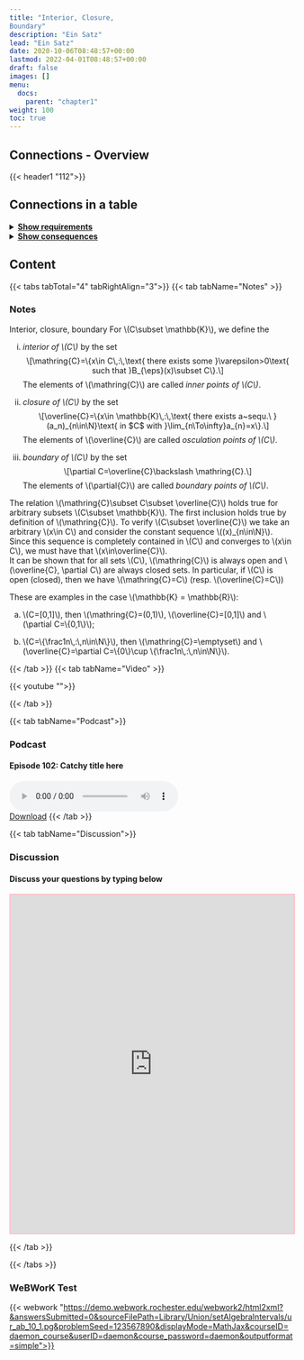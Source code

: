 ```yaml
---
title: "Interior, Closure,
Boundary"
description: "Ein Satz"
lead: "Ein Satz"
date: 2020-10-06T08:48:57+00:00
lastmod: 2022-04-01T08:48:57+00:00
draft: false
images: []
menu:
  docs:
    parent: "chapter1"
weight: 100
toc: true
---
```


## Connections - Overview

{{< header1 "112">}}

## Connections in a table

<details>
<summary><b><u>Show requirements</u></b></summary>
<div class="table-responsive-sm">
<table class="table">
<thead>
  <tr>
    <th scope="col">Concept</th>
    <th scope="col">Content</th>
  </tr>
</thead>
<tbody>

<tr>
<th scope="row"><a href="../../chapter0/001/">Sets</a></th>
<td>Sets are the basic building blocks for a lot of mathematics. In order to rigorously define numbers and doing real analysis, we need to know how to work with sets.</td>
</tr>
        
<tr>
<th scope="row"><a href="../../chapter1/110/">Open, Closed,
Compact sets</a></th>
<td>Ein Satz</td>
</tr>
        
<tr>
<th scope="row"><a href="../../chapter1/111/">Heine-Borel Theorem</a></th>
<td>Ein Satz</td>
</tr>
        
</tbody>
</table>
</div>
</details>

<details>
<summary><b><u>Show consequences</u></b></summary>
<div class="table-responsive-sm">
<table class="table">
<thead>
  <tr>
    <th scope="col">Concept</th>
    <th scope="col">Content</th>
  </tr>
</thead>
<tbody>

</tbody>
</table>
</div>
</details>


## Content

{{< tabs tabTotal="4" tabRightAlign="3">}}
{{< tab tabName="Notes" >}}

### Notes 
<div class="Definition">
<p><span>Interior<span>,</span> closure<span>,</span> boundary</span>
For <span class="math inline">\(C\subset \mathbb{K}\)</span>, we define
the</p>
<ol type="i">
<li><p><em>interior of <span class="math inline">\(C\)</span></em> by
the set <span class="math display">\[\mathring{C}=\{x\in C\,:\,\text{
there exists some }\varepsilon&gt;0\text{ such that }B_{\eps}(x)\subset
C\}.\]</span> The elements of <span
class="math inline">\(\mathring{C}\)</span> are called <em>inner points
of <span class="math inline">\(C\)</span></em>.</p></li>
<li><p><em>closure of <span class="math inline">\(C\)</span></em> by the
set <span class="math display">\[\overline{C}=\{x\in
\mathbb{K}\,:\,\text{ there exists a~sequ.\ }(a_n)_{n\in\N}\text{ in $C$
with }\lim_{n\To\infty}a_{n}=x\}.\]</span> The elements of <span
class="math inline">\(\overline{C}\)</span> are called <em>osculation
points of <span class="math inline">\(C\)</span></em>.</p></li>
<li><p><em>boundary of <span class="math inline">\(C\)</span></em> by
the set <span class="math display">\[\partial C=\overline{C}\backslash
\mathring{C}.\]</span> The elements of <span
class="math inline">\(\partial{C}\)</span> are called <em>boundary
points of <span class="math inline">\(C\)</span></em>.</p></li>
</ol>
</div>
<div class="Remark">
<p>The relation <span class="math inline">\(\mathring{C}\subset C\subset
\overline{C}\)</span> holds true for arbitrary subsets <span
class="math inline">\(C\subset \mathbb{K}\)</span>. The first inclusion
holds true by definition of <span
class="math inline">\(\mathring{C}\)</span>. To verify <span
class="math inline">\(C\subset \overline{C}\)</span> we take an
arbitrary <span class="math inline">\(x\in C\)</span> and consider the
constant sequence <span class="math inline">\((x)_{n\in\N}\)</span>.
Since this sequence is completely contained in <span
class="math inline">\(C\)</span> and converges to <span
class="math inline">\(x\in C\)</span>, we must have that <span
class="math inline">\(x\in\overline{C}\)</span>.<br />
It can be shown that for all sets <span
class="math inline">\(C\)</span>, <span
class="math inline">\(\mathring{C}\)</span> is always open and <span
class="math inline">\(\overline{C}, \partial C\)</span> are always
closed sets. In particular, if <span class="math inline">\(C\)</span> is
open (closed), then we have <span
class="math inline">\(\mathring{C}=C\)</span> (resp. <span
class="math inline">\(\overline{C}=C\)</span>)</p>
</div>
<div class="example">
<p>These are examples in the case <span class="math inline">\(\mathbb{K}
= \mathbb{R}\)</span>:</p>
<ol type="a">
<li><p><span class="math inline">\(C=[0,1]\)</span>, then <span
class="math inline">\(\mathring{C}=(0,1)\)</span>, <span
class="math inline">\(\overline{C}=[0,1]\)</span> and <span
class="math inline">\(\partial C=\{0,1\}\)</span>;</p></li>
<li><p><span class="math inline">\(C=\{\frac1n\,:\,n\in\N\}\)</span>,
then <span class="math inline">\(\mathring{C}=\emptyset\)</span> and
<span class="math inline">\(\overline{C}=\partial C=\{0\}\cup
\{\frac1n\,:\,n\in\N\}\)</span>.</p></li>
</ol>
</div>


{{< /tab >}}
{{< tab tabName="Video" >}}

{{< youtube "">}}

{{< /tab >}}


{{< tab tabName="Podcast">}}
<h3>Podcast</h3>
<h4>Episode 102: Catchy title here</h4>
<audio controls>
  <source src="PODCAST_real" type="audio/wav" />
  Your browser does not support the audio element.
</audio>
<br />
<a href="" class="btn btn-primary btn-lg" download="PODCAST_real"
  >Download</a
>
{{< /tab >}}

{{< tab tabName="Discussion">}}

  <h3>Discussion</h3>
  <h4>Discuss your questions by typing below</h4>

  <iframe
    style="border: 2px solid pink"
    class="embed-responsive-item"
    name="embed_readwrite"
    src="https://pads.rz.tuhh.de/p/"
    width="100%"
    height="600"
  ></iframe>

{{< /tab >}}

{{< /tabs >}}


### WeBWorK Test

{{< webwork "https://demo.webwork.rochester.edu/webwork2/html2xml?&answersSubmitted=0&sourceFilePath=Library/Union/setAlgebraIntervals/ur_ab_10_1.pg&problemSeed=123567890&displayMode=MathJax&courseID=daemon_course&userID=daemon&course_password=daemon&outputformat=simple">}}
